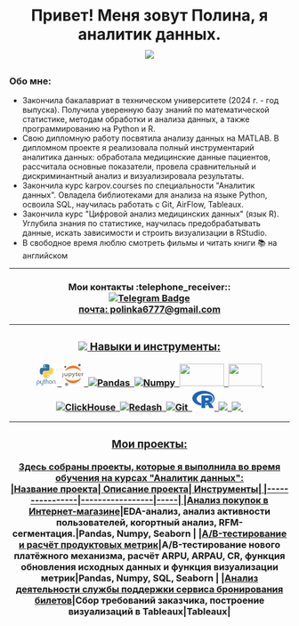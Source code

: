 <h1 align="center">Привет! Меня зовут Полина, я аналитик данных.   

<div id="header" align="center">
  <img src="https://99px.ru/sstorage/86/2018/09/image_862009181717296511862.gif" width="220"/>
</div>

 
### Обо мне:  
* Закончила бакалавриат в техническом университете (2024 г. - год выпуска). Получила уверенную базу знаний по математической статистике, методам обработки и анализа данных, а также программированию на Python и R.  
* Свою дипломную работу посвятила анализу данных на MATLAB. В дипломном проекте я реализовала полный инструментарий аналитика данных: обработала медицинские данные пациентов, рассчитала основные показатели, провела сравнительный и дискриминантный анализ и визуализировала результаты.
* Закончила курс karpov.courses по специальности "Аналитик данных". Овладела библиотеками для анализа на языке Python, освоила SQL, научилась работать с Git, AirFlow, Tableaux.
* Закончила курс "Цифровой анализ медицинских данных" (язык R). Углубила знания по статистике, научилась предобрабатывать данные, искать зависимости и строить визуализации в RStudio.
* В свободное время люблю смотреть фильмы и читать книги :books: на английском
  
 ---
<h3 align="center">Мои контакты :telephone_receiver::   
  
<div align="center">
<a href="https://t.me/polinka_sakharova">
<img src="https://img.shields.io/badge/Telegram-blue?style=for-the-badge&logo=telegram&logoColor=white" alt="Telegram Badge"/> 
</div>  
<div align="center">
почта: polinka6777@gmail.com
  
 --- 
 ### <img src="https://img.freepik.com/premium-vector/hummer-icon-logo-vector-illustration-design_598213-6172.jpg?size=626&ext=jpg" width=40> Навыки и инструменты:
 <div>
  <img src="https://github.com/devicons/devicon/blob/master/icons/python/python-original-wordmark.svg" title="Python" alt="Python" width="40" height="40"/>&nbsp;
  <img src="https://raw.githubusercontent.com/devicons/devicon/1119b9f84c0290e0f0b38982099a2bd027a48bf1/icons/jupyter/jupyter-original-wordmark.svg" width="40" height="40">&nbsp;
  <img src="https://img.shields.io/badge/pandas-white?logo=pandas&logoColor=blue&style=for-the-badge" title="Pandas" alt="Pandas" height="40"/>&nbsp;
  <img src="https://img.shields.io/badge/numpy-white?logo=numpy&logoColor=blue&style=for-the-badge" title="Numpy" alt="Numpy" height="40"/>&nbsp;
  <img src="https://encrypted-tbn0.gstatic.com/images?q=tbn:ANd9GcQ7K8Ip-hdVgyJoNGoQsPXc6roAyt5bfhCqRFaKSAa4TfBfWiuqD-Rijqual-_KPhdZEg&usqp=CAU" width="80" height="40"/>&nbsp;
  <img src="https://media.proglib.io/wp-uploads/2017/02/download.png" width="60" height="40">&nbsp;
  <img src="https://img.shields.io/badge/Clickhouse-white?logo=Clickhouse&style=for-the-badge" title="ClickHouse" alt="ClickHouse" height="40"/>&nbsp;
  <img src="https://img.shields.io/badge/redash-white?logo=redash&logoColor=black&style=for-the-badge" title="Redash" alt="Redash" height="40"/>&nbsp;
  <img src="https://upload.wikimedia.org/wikipedia/commons/thumb/e/e0/Git-logo.svg/1200px-Git-logo.svg.png" title="Git" alt="Git" width="70" height="40"/>&nbsp;
  <img src="https://github.com/devicons/devicon/blob/master/icons/r/r-plain.svg" title="R" alt="R" width="40" height="40"/>&nbsp;
  <img src="https://upload.wikimedia.org/wikipedia/commons/thumb/2/21/Matlab_Logo.png/800px-Matlab_Logo.png" width="40"/>&nbsp;
  <img src="https://i-spark.nl/wp-content/uploads/2020/03/62e14245eb4d9a9dc054c181.png" width=70/>&nbsp

---

### Мои проекты:
Здесь собраны проекты, которые я выполнила во время обучения на курсах "Аналитик данных":  
|Название проекта| Описание проекта| Инструменты|
|----------------|-----------------|-----|
|[Анализ покупок в Интернет-магазине](https://github.com/sakharova7/project_e-commerce)|EDA-анализ, анализ активности пользователей, когортный анализ, RFM-сегментация.|**Pandas**, **Numpy**, **Seaborn** |
|[A/B-тестирование и расчёт продуктовых метрик](https://github.com/sakharova7/project-a-b-test-and-product-metrics)|A/B-тестирование нового платёжного механизма, расчёт ARPU, ARPAU, CR, функция обновления исходных данных и функция визуализации метрик|**Pandas**, **Numpy**, **SQL**, **Seaborn** |
|[Анализ деятельности службы поддержки сервиса бронирования билетов](https://public.tableau.com/app/profile/polina.saharova/viz/Support_Service_Tickets/Dashboard1?publish=yes)|Сбор требований заказчика, построение визуализаций в Tableaux|**Tableaux**|



